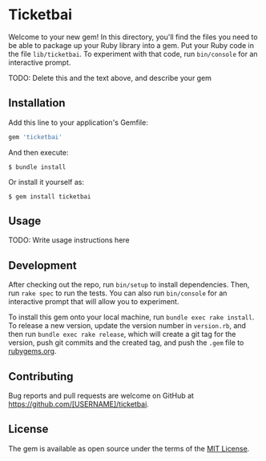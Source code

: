 # Ticketbai

Welcome to your new gem! In this directory, you'll find the files you need to be able to package up your Ruby library into a gem. Put your Ruby code in the file `lib/ticketbai`. To experiment with that code, run `bin/console` for an interactive prompt.

TODO: Delete this and the text above, and describe your gem

## Installation

Add this line to your application's Gemfile:

```ruby
gem 'ticketbai'
```

And then execute:

    $ bundle install

Or install it yourself as:

    $ gem install ticketbai

## Usage

TODO: Write usage instructions here

## Development

After checking out the repo, run `bin/setup` to install dependencies. Then, run `rake spec` to run the tests. You can also run `bin/console` for an interactive prompt that will allow you to experiment.

To install this gem onto your local machine, run `bundle exec rake install`. To release a new version, update the version number in `version.rb`, and then run `bundle exec rake release`, which will create a git tag for the version, push git commits and the created tag, and push the `.gem` file to [rubygems.org](https://rubygems.org).

## Contributing

Bug reports and pull requests are welcome on GitHub at https://github.com/[USERNAME]/ticketbai.

## License

The gem is available as open source under the terms of the [MIT License](https://opensource.org/licenses/MIT).
